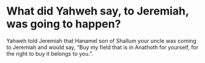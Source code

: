 # What did Yahweh say, to Jeremiah, was going to happen?

Yahweh told Jeremiah that Hanamel son of Shallum your uncle was coming to Jeremiah and would say, “Buy my field that is in Anathoth for yourself, for the right to buy it belongs to you.”.
